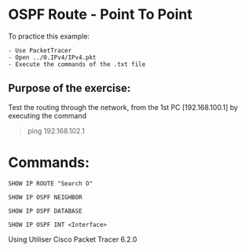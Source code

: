 # OSPF Route - Point To Point

To practice this example:
```
- Use PacketTracer
- Open ../0.IPv4/IPv4.pkt
- Execute the commands of the .txt file
```


## Purpose of the exercise:


Test the routing through the network, from the 1st PC [192.168.100.1] by executing the command

> ping 192.168.102.1

# Commands:

```
SHOW IP ROUTE "Search O"

SHOW IP OSPF NEIGHBOR

SHOW IP OSPF DATABASE

SHOW IP OSPF INT <Interface>
```

Using Utiliser Cisco Packet Tracer 6.2.0
